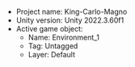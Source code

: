 <!-- UNITY CODE ASSIST INSTRUCTIONS START -->
- Project name: King-Carlo-Magno
- Unity version: Unity 2022.3.60f1
- Active game object:
  - Name: Environment_1
  - Tag: Untagged
  - Layer: Default
<!-- UNITY CODE ASSIST INSTRUCTIONS END -->
